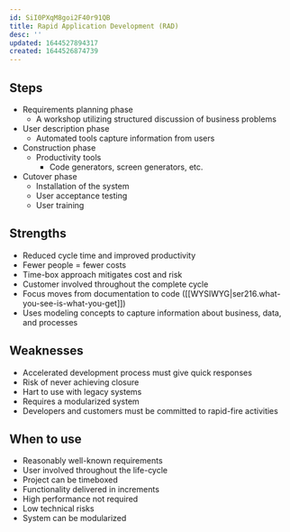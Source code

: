 ```yaml
---
id: SiI0PXqM8goi2F40r91QB
title: Rapid Application Development (RAD)
desc: ''
updated: 1644527894317
created: 1644526874739
---
```

## Steps
- Requirements planning phase
    - A workshop utilizing structured discussion of business problems
- User description phase
    - Automated tools capture information from users
- Construction phase
    - Productivity tools
        - Code generators, screen generators, etc.
- Cutover phase
    - Installation of the system
    - User acceptance testing
    - User training
## Strengths
- Reduced cycle time and improved productivity
- Fewer people = fewer costs
- Time-box approach mitigates cost and risk
- Customer involved throughout the complete cycle
- Focus moves from documentation to code ([[WYSIWYG|ser216.what-you-see-is-what-you-get]])
- Uses modeling concepts to capture information about business, data, and processes
## Weaknesses
- Accelerated development process must give quick responses
- Risk of never achieving closure
- Hart to use with legacy systems
- Requires a modularized system
- Developers and customers must be committed to rapid-fire activities
## When to use
- Reasonably well-known requirements
- User involved throughout the life-cycle
- Project can be timeboxed
- Functionality delivered in increments
- High performance not required
- Low technical risks
- System can be modularized